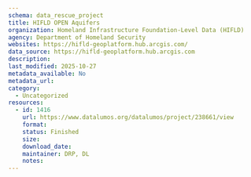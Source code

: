 ```yaml
---
schema: data_rescue_project 
title: HIFLD OPEN Aquifers
organization: Homeland Infrastructure Foundation-Level Data (HIFLD)
agency: Department of Homeland Security
websites: https://hifld-geoplatform.hub.arcgis.com/
data_source: https://hifld-geoplatform.hub.arcgis.com
description: 
last_modified: 2025-10-27
metadata_available: No
metadata_url: 
category:
  - Uncategorized 
resources:
  - id: 1416
    url: https://www.datalumos.org/datalumos/project/238661/view
    format: 
    status: Finished
    size: 
    download_date: 
    maintainer: DRP, DL
    notes: 
---
```

